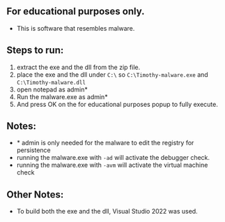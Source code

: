 ## For educational purposes only.
* This is software that resembles malware.

## Steps to run:
1. extract the exe and the dll from the zip file.
2. place the exe and the dll under `C:\` so `C:\Timothy-malware.exe` and `C:\Timothy-malware.dll`
3. open notepad as admin\*
4. Run the malware.exe as admin\*
5. And press OK on the for educational purposes popup to fully execute.

## Notes:
* \* admin is only needed for the malware to edit the registry for persistence
* running the malware.exe with `-ad` will activate the debugger check. 
* running the malware.exe with `-avm` will activate the virtual machine check

## Other Notes:
* To build both the exe and the dll, Visual Studio 2022 was used.